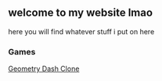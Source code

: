 ## welcome to my website lmao

here you will find whatever stuff i put on here



### Games
[Geometry Dash Clone](/yore/index.html)
